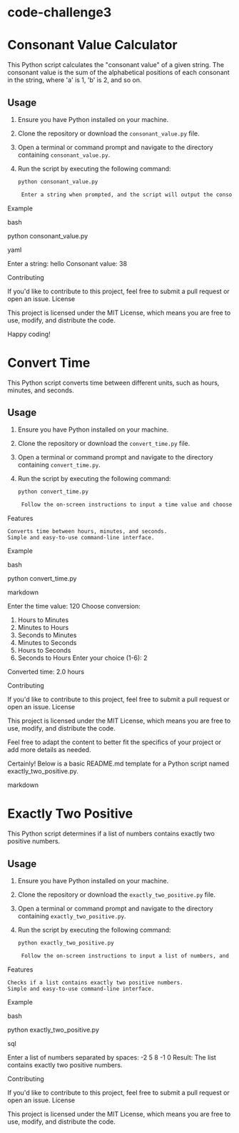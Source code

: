 # code-challenge3



# Consonant Value Calculator

This Python script calculates the "consonant value" of a given string. The consonant value is the sum of the alphabetical positions of each consonant in the string, where 'a' is 1, 'b' is 2, and so on.

## Usage

1. Ensure you have Python installed on your machine.

2. Clone the repository or download the `consonant_value.py` file.

3. Open a terminal or command prompt and navigate to the directory containing `consonant_value.py`.

4. Run the script by executing the following command:

   ```bash
   python consonant_value.py

    Enter a string when prompted, and the script will output the consonant value of the input.

Example

bash

python consonant_value.py

yaml

Enter a string: hello
Consonant value: 38

Contributing

If you'd like to contribute to this project, feel free to submit a pull request or open an issue.
License

This project is licensed under the MIT License, which means you are free to use, modify, and distribute the code.

Happy coding!






# Convert Time

This Python script converts time between different units, such as hours, minutes, and seconds.

## Usage

1. Ensure you have Python installed on your machine.

2. Clone the repository or download the `convert_time.py` file.

3. Open a terminal or command prompt and navigate to the directory containing `convert_time.py`.

4. Run the script by executing the following command:

   ```bash
   python convert_time.py

    Follow the on-screen instructions to input a time value and choose the desired conversion.

Features

    Converts time between hours, minutes, and seconds.
    Simple and easy-to-use command-line interface.

Example

bash

python convert_time.py

markdown

Enter the time value: 120
Choose conversion:
1. Hours to Minutes
2. Minutes to Hours
3. Seconds to Minutes
4. Minutes to Seconds
5. Hours to Seconds
6. Seconds to Hours
Enter your choice (1-6): 2

Converted time: 2.0 hours

Contributing

If you'd like to contribute to this project, feel free to submit a pull request or open an issue.
License

This project is licensed under the MIT License, which means you are free to use, modify, and distribute the code.




Feel free to adapt the content to better fit the specifics of your project or add more details as needed.




Certainly! Below is a basic README.md template for a Python script named exactly_two_positive.py.

markdown

# Exactly Two Positive

This Python script determines if a list of numbers contains exactly two positive numbers.

## Usage

1. Ensure you have Python installed on your machine.

2. Clone the repository or download the `exactly_two_positive.py` file.

3. Open a terminal or command prompt and navigate to the directory containing `exactly_two_positive.py`.

4. Run the script by executing the following command:

   ```bash
   python exactly_two_positive.py

    Follow the on-screen instructions to input a list of numbers, and the script will output whether the list contains exactly two positive numbers.

Features

    Checks if a list contains exactly two positive numbers.
    Simple and easy-to-use command-line interface.

Example

bash

python exactly_two_positive.py

sql

Enter a list of numbers separated by spaces: -2 5 8 -1 0
Result: The list contains exactly two positive numbers.

Contributing

If you'd like to contribute to this project, feel free to submit a pull request or open an issue.
License

This project is licensed under the MIT License, which means you are free to use, modify, and distribute the code.
